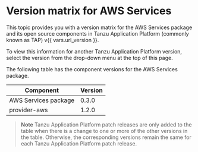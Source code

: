 # Version matrix for AWS Services

This topic provides you with a version matrix for the AWS Services package and its open source
components in Tanzu Application Platform (commonly known as TAP) v{{ vars.url_version }}.

To view this information for another Tanzu Application Platform version, select the version from the
drop-down menu at the top of this page.

The following table has the component versions for the AWS Services package.

<!-- add patch updates in a new column -->

<table>
  <thead>
    <tr>
      <th>Component</th>
      <th>Version</th>
    </tr>
  </thead>
  <tbody>
    <tr>
      <td>AWS Services package</td>
      <td>0.3.0</td>
    </tr>
    <tr>
      <td>provider-aws</td>
      <td>1.2.0</td>
    </tr>
  </tbody>
</table>

> **Note** Tanzu Application Platform patch releases are only added to the table when there
> is a change to one or more of the other versions in the table. Otherwise, the corresponding
> versions remain the same for each Tanzu Application Platform patch release.
